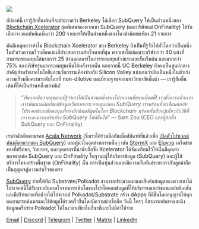 
![](https://miro.medium.com/max/1400/0*gYUy-1COtbpLV1X1)


สัปดาห์นี้ เรารู้สึกตื่นเต้นที่จะประกาศว่า Berkeley ได้เลือก SubQuery ให้เป็นส่วนหนึ่งของ [Blockchain Xcelerator](https://www.xcelerator.berkeley.edu/) สุดพิเศษของพวกเขา SubQuery (และบริษัทแม่ OnFinality) ได้รับเลือกจากแอปพลิเคชันกว่า 200 รายการให้เป็นส่วนหนึ่งของโควต้าพิเศษเพียง 21 รายการ

มันมีเหตุผลว่าทำไม Blockchain Xcelerator ของ Berkeley ถึงเป็นที่รู้จักไปทั่วโลกว่าเป็นหนึ่งในตัวเร่งความเร็วบล็อคเชนที่ประสบความสำเร็จมากที่สุด พวกเขาได้บ่มเพาะบริษัทกว่า 40 แห่งที่สามารถระดมทุนได้มากกว่า 25 ล้านดอลลาร์ในการระดมทุนช่วงแรกและขั้นเริ่มต้น และมากกว่า 75% ของบริษัทรุ่นแรกระดมทุนเพิ่มได้หลังจากนั้น นอกจากนี้ UC Berkeley ยังคงเป็นศูนย์กลางสำคัญสำหรับเทคโนโลยีและนวัตกรรมเคียงข้างกับ Silicon Valley แน่นอนว่ามันเป็นหนึ่งในตัวเร่งความเร็วบล็อคเชนระดับโลกที่ non-dilutive และมีรากฐานจากมหาวิทยาลัยชั้นนำ — เรารู้สึกตื่นเต้นที่ได้เป็นส่วนหนึ่งของมัน!

> _“ทีมงานมีความสุขมากที่รู้ว่าเราได้เป็นส่วนหนึ่งของโปรแกรมที่ยอดเยี่ยมนี้! เราตั้งตารอที่จะเร่งการพัฒนาผลิตภัณฑ์ข้อมูลเว็บแบบกระจายศูนย์ของ SubQuery เราพร้อมที่จะเชื่อมต่อกับโปรเจกต์และนักลงทุนที่ทรงอิทธิพลที่สุดในโลก Blockchain พร้อมทั้งเรียนรู้เกี่ยวกับวิธีที่เราจะสามารถปรับปรุง SubQuery ให้ดีขึ้นได้”_ — Sam Zou (CEO และผู้ก่อตั้ง SubQuery และ OnFinality)

เรากำลังเดินตามรอย [Acala Network](https://acala.network/) (ซึ่งเราได้ร่วมมือกันเมื่อสัปดาห์ที่แล้วเพื่อ [เปิดตัวโปรเจกต์พันธมิตรแรกของ SubQuery](https://subquery.medium.com/subquery-integrates-acala-to-aggregate-and-serve-defi-data-to-polkadot-and-kusama-builders-fc9af6a7aae1)) และผู้นำในอุตสาหกรรมอื่นๆ เช่น [StormX](https://stormx.io/) และ [Eluv.io](https://eluv.io/) เครือข่ายของที่ปรึกษา, วิทยากร, และบุคลากรที่น่านับถือซึ่ง Xcelerator ได้จัดเตรียมไว้ให้นั้นมีคุณค่ามหาศาลต่อ SubQuery และ OnFinality ในฐานะผู้ให้บริการข้อมูล (SubQuery) และผู้ให้บริการโครงสร้างพื้นฐาน (OnFinality) นั้น การเป็นหุ้นส่วนและมีความสัมพันธ์ระยะยาวกับลูกค้าถือเป็นกุญแจสู่ความสำเร็จของเรา

[SubQuery](https://www.subquery.network/) ช่วยให้ทีม Substrate/Polkadot สามารถประมวลผลและสืบค้นข้อมูลของพวกเขาได้ โปรเจกต์นี้ได้รับแรงบันดาลใจจากการเติบโตของโปรโตคอลข้อมูลที่ให้บริการเลเยอร์ของแอปพลิเคชัน และมีเป้าหมายเพื่อช่วยให้โปรเจกต์ Polkadot/Substrate สร้าง dApps ที่ดีขึ้นโดยอนุญาตให้ทุกคนสามารถค้นหาและใช้ข้อมูลได้รวดเร็วขึ้นโดยมีความน่าเชื่อถือ วันนี้ ใครๆ ก็สามารถค้นหาและดึงข้อมูลเครือข่าย Polkadot ได้ในเวลาเพียงไม่กี่นาทีและไม่มีค่าใช้จ่าย

[Email](mailto:hello@subquery.network) | [Discord](https://discord.com/invite/78zg8aBSMG) | [Telegram](https://t.me/subquerynetwork) | [Twitter](https://twitter.com/subquerynetwork) | [Matrix](https://matrix.to/#/#subquery:matrix.org) | [LinkedIn](https://www.linkedin.com/company/subquery)

